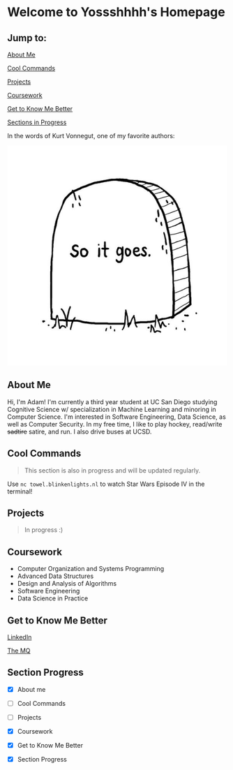 # **Welcome to Yossshhhh's Homepage**

## Jump to:
[About Me](#about-me)

[Cool Commands](#cool-commands)

[Projects](#projects)

[Coursework](#coursework)

[Get to Know Me Better](#get-to-know-me-better)

[Sections in Progress](#section-progress)

In the words of Kurt Vonnegut, one of my favorite authors:

![pic](soitgoes.jpg)


## **About Me**
Hi, I'm Adam! I'm currently a third year student at UC San Diego studying Cognitive Science w/ specialization in Machine Learning and minoring in Computer Science. I'm interested in Software Engineering, Data Science, as well as Computer Security. In my free time, I like to play hockey, read/write ~~sadtire~~ satire, and run. I also drive buses at UCSD.

## **Cool Commands**
>This section is also in progress and will be updated regularly.

Use `nc towel.blinkenlights.nl` to watch Star Wars Episode IV in the terminal!

## **Projects**
>In progress :)

## **Coursework**
- Computer Organization and Systems Programming
- Advanced Data Structures
- Design and Analysis of Algorithms
- Software Engineering
- Data Science in Practice

## **Get to Know Me Better**
[LinkedIn](https://www.linkedin.com/in/adam-yoshinaga-744914154/)

[The MQ](http://themq.org/author/ayoshinaga/)

## **Section Progress**
- [x] About me
- [ ] Cool Commands
- [ ] Projects
- [x] Coursework
- [x] Get to Know Me Better
- [x] Section Progress




